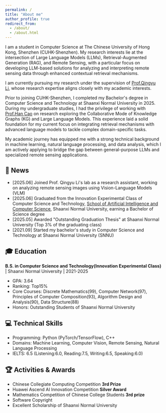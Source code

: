 ```yaml
---
permalink: /
title: "About me"
author_profile: true
redirect_from: 
  - /about/
  - /about.html
---
```


I am a student in Computer Science at The Chinese University of Hong Kong, Shenzhen (CUHK-Shenzhen). My research interests lie at the intersection of Large Language Models (LLMs), Retrieval-Augmented Generation (RAG), and Remote Sensing, with a particular focus on developing LLM-based solutions for analyzing and interpreting remote sensing data through enhanced contextual retrieval mechanisms.

I am currently pursuing my research under the supervision of [Prof.Qingyu Li](https://lqycrystal.github.io/qingyuli.github.io/), whose research expertise aligns closely with my academic interests.

Prior to joining CUHK-Shenzhen, I completed my Bachelor's degree in Computer Science and Technology at Shaanxi Normal University in 2025. During my undergraduate studies, I had the privilege of working with [Prof.Han Cao](https://ccs.snnu.edu.cn/info/1016/2292.htm) on research exploring the Collaborative Mode of Knowledge Graphs (KG) and Large Language Models. This experience laid a solid foundation for my current focus on integrating retrieval mechanisms with advanced language models to tackle complex domain-specific tasks.

My academic journey has equipped me with a strong technical background in machine learning, natural language processing, and data analysis, which I am actively applying to bridge the gap between general-purpose LLMs and specialized remote sensing applications.

## 📰 News
- [2025.06] Joined Prof. Qingyu Li's lab as a research assistant, working on analyzing remote sensing images using Vision-Language Models (VLM)
- [2025.06] Graduated from the Innovation Experimental Class of Computer Science and Technology, [School of Artificial Intelligence and Computer Science](https://ccs.snnu.edu.cn/index.htm), Shaanxi Normal University, earning a Bachelor of Science degree
- [2025.05] Awarded "Outstanding Graduation Thesis" at Shaanxi Normal University (Top 3% of the graduating class)
- [2021.09] Started my bachelor's study in Computer Science and Technology at Shaanxi Normal University (SNNU)

## 🎓 Education
**B.S. in Computer Science and Technology(Innovation Experimental Class)** | Shaanxi Normal University | 2021-2025
- GPA: 3.64
- Ranking: Top15%
- Core Courses: Discrete Mathematics(99), Computer Network(97), Principles of Computer Composition(93), Algorithm
Design and Analysis(90), Data Structure(88) 
- Honors: Outstanding Students of Shaanxi Normal University

## 💻 Technical Skills
- Programming: Python (PyTorch/TensorFlow), C++
- Domains: Machine Learning, Computer Vision, Remote Sensing, Natural Language Processing
- IELTS: 6.5 (Listening:6.0, Reading:7.5, Writing:6.5, Speaking:6.0)

## 🏆 Activities & Awards
- Chinese Collegiate Computing Competition **3rd Prize** 
- Huawei Ascend AI Innovation Competition **Silver Award**
- Mathematics Competition of Chinese College Students **3rd prize**
- Software Copyright
- Excellent Scholarship of Shaanxi Normal University

